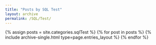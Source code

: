 ```yaml
---
title: "Posts by SQL Test"
layout: archive
permalink: /SQL/Test/
---
```


{% assign posts = site.categories.sqlTest %} {% for post in posts %} {% include archive-single.html type=page.entries_layout %} {% endfor %}
